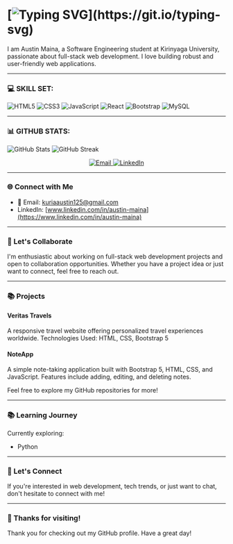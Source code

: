 # [![Typing SVG](https://readme-typing-svg.demolab.com?font=Fira+Code&pause=1000&color=20FF61&width=435&lines=✅+Welcome+to+my+GitHub+profile!)](https://git.io/typing-svg)

I am Austin Maina, a Software Engineering student at Kirinyaga University, passionate about full-stack web development. I love building robust and user-friendly web applications.

---

### 💻 SKILL SET:
![HTML5](https://img.shields.io/badge/HTML5-%23E34F26.svg?style=for-the-badge&logo=html5&logoColor=white)
![CSS3](https://img.shields.io/badge/CSS3-%231572B6.svg?style=for-the-badge&logo=css3&logoColor=white)
![JavaScript](https://img.shields.io/badge/JavaScript-%23F7DF1E.svg?style=for-the-badge&logo=javascript&logoColor=black)
![React](https://img.shields.io/badge/React-%2320232a.svg?style=for-the-badge&logo=react&logoColor=%2361DAFB)
![Bootstrap](https://img.shields.io/badge/Bootstrap-%23563D7C.svg?style=for-the-badge&logo=bootstrap&logoColor=white)
![MySQL](https://img.shields.io/badge/MySQL-%2300f.svg?style=for-the-badge&logo=mysql&logoColor=white)

---

### 📊 GITHUB STATS:
![GitHub Stats](https://github-readme-stats.vercel.app/api?username=Austinkuria&count_private=true&show_icons=true&theme=radical&layout=compact)
![GitHub Streak](https://github-readme-streak-stats.herokuapp.com/?user=Austinkuria&theme=radical)

<p align="center">
  <a href="mailto:kuriaaustin125@gmail.com">
    <img src="https://img.shields.io/badge/Email-Direct-green" alt="Email" />
  </a>
  <a href="https://www.linkedin.com/in/austin-maina">
    <img src="https://img.shields.io/badge/LinkedIn-Connect-blue" alt="LinkedIn" />
  </a>
</p>

---

### 🌐 Connect with Me

- 📧 Email: [kuriaaustin125@gmail.com](mailto:kuriaaustin125@gmail.com)
- LinkedIn: [www.linkedin.com/in/austin-maina](https://www.linkedin.com/in/austin-maina)

---

### 🤝 Let's Collaborate

I'm enthusiastic about working on full-stack web development projects and open to collaboration opportunities. Whether you have a project idea or just want to connect, feel free to reach out.

---

### 📚 Projects

#### Veritas Travels
A responsive travel website offering personalized travel experiences worldwide. Technologies Used: HTML, CSS, Bootstrap 5

#### NoteApp
A simple note-taking application built with Bootstrap 5, HTML, CSS, and JavaScript. Features include adding, editing, and deleting notes.

Feel free to explore my GitHub repositories for more!

---

### 📚 Learning Journey

Currently exploring:
- Python

---

### 📱 Let's Connect

If you're interested in web development, tech trends, or just want to chat, don't hesitate to connect with me!

---

### 🚀 Thanks for visiting!

Thank you for checking out my GitHub profile. Have a great day!
